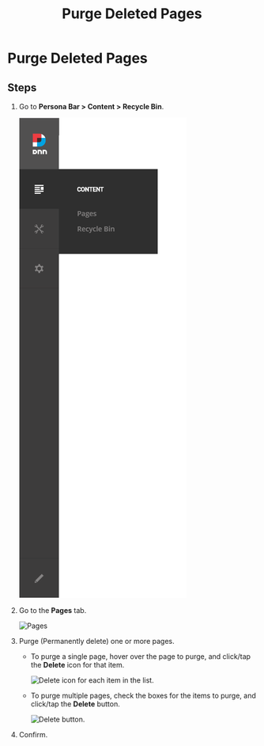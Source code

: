 ﻿---
uid: purge-deleted-pages
topic: purge-deleted-pages
locale: en
title: Purge Deleted Pages
dnneditions: Evoq Content,Evoq Engage
dnnversion: 09.02.00
parent-topic: administrators-pages-templates-overview
related-topics: create-single-page-standard,create-single-page-existing,create-single-page-url,create-single-page-file,create-multiple-pages-pb-all,configure-page-standard,configure-page-existing,configure-page-url,configure-page-file,copy-page-pb-all,edit-page-pb-all,view-hidden-page-pb-all,delete-page-pb-all,restore-deleted-pages,copy-permissions-to-child-pages-pb-all
---

# Purge Deleted Pages

## Steps

1.  Go to **Persona Bar \> Content \> Recycle Bin**.
    
    ![Persona Bar > Content > Recycle Bin](/images/scr-pbar-host-Content-E91-platform.png)
    
2.  Go to the **Pages** tab.
    
    ![Pages](/images/scr-pbtabs-all-Content-RecycleBin-Pages-E91.png)
    
3.  Purge (Permanently delete) one or more pages.
    *   To purge a single page, hover over the page to purge, and click/tap the **Delete** icon for that item.
        
          
        
        ![Delete icon for each item in the list.](/images/scr-RecycleBin-Pages-Delete-icon-E91.png)
        
          
        
    *   To purge multiple pages, check the boxes for the items to purge, and click/tap the **Delete** button.
        
          
        
        ![Delete button.](/images/scr-RecycleBin-Pages-Select-Then-Delete-button-E91.png)
        
          
        
4.  Confirm.
